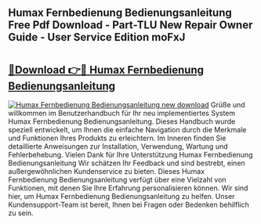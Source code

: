 ## Humax Fernbedienung Bedienungsanleitung Free Pdf Download - Part-TLU New Repair Owner Guide - User Service Edition moFxJ

# <h2><a href="http://df5rwtf.blite.top/?on=Humax+Fernbedienung+Bedienungsanleitung">🔗Download 👉🔴 Humax Fernbedienung Bedienungsanleitung</a></h2>

[![Humax Fernbedienung Bedienungsanleitung new download](https://i.imgur.com/lujVjoI.png)](http://df5rwtf.blite.top/?on=Humax+Fernbedienung+Bedienungsanleitung)
Grüße und willkommen im Benutzerhandbuch für Ihr neu implementiertes System Humax Fernbedienung Bedienungsanleitung. Dieses Handbuch wurde speziell entwickelt, um Ihnen die einfache Navigation durch die Merkmale und Funktionen Ihres Produkts zu erleichtern. Im Inneren finden Sie detaillierte Anweisungen zur Installation, Verwendung, Wartung und Fehlerbehebung. Vielen Dank für Ihre Unterstützung Humax Fernbedienung Bedienungsanleitung Wir schätzen Ihr Feedback und sind bestrebt, einen außergewöhnlichen Kundenservice zu bieten. Dieses Humax Fernbedienung Bedienungsanleitung verfügt über eine Vielzahl von Funktionen, mit denen Sie Ihre Erfahrung personalisieren können. Wir sind hier, um Humax Fernbedienung Bedienungsanleitung zu helfen. Unser Kundensupport-Team ist bereit, Ihnen bei Fragen oder Bedenken behilflich zu sein.
